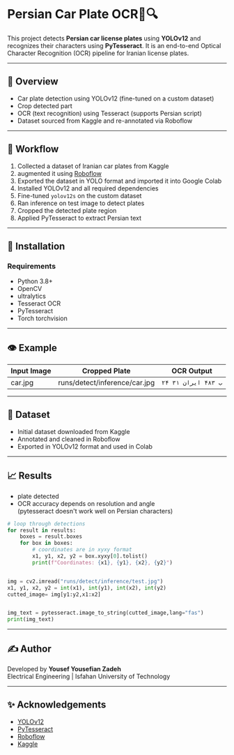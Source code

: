 # Persian Car Plate OCR🚗🔍

This project detects **Persian car license plates** using **YOLOv12** and recognizes their characters using **PyTesseract**. It is an end-to-end Optical Character Recognition (OCR) pipeline for Iranian license plates.

---

## 🔌 Overview

- Car plate detection using YOLOv12 (fine-tuned on a custom dataset)
- Crop detected part
- OCR (text recognition) using Tesseract (supports Persian script)
- Dataset sourced from Kaggle and re-annotated via Roboflow

---

## 🔄 Workflow

1. Collected a dataset of Iranian car plates from Kaggle
2. augmented it using [Roboflow](https://roboflow.com/)
3. Exported the dataset in YOLO format and imported it into Google Colab
4. Installed YOLOv12 and all required dependencies
5. Fine-tuned `yolov12s` on the custom dataset
6. Ran inference on test image to detect plates
7. Cropped the detected plate region
8. Applied PyTesseract to extract Persian text

---

## 🔧 Installation

### Requirements

- Python 3.8+
- OpenCV
- ultralytics
- Tesseract OCR
- PyTesseract
- Torch torchvision

---

## 👁️ Example

| Input Image |          Cropped Plate        |    OCR Output     |
|-------------|-------------------------------|-------------------|
| car.jpg     | runs/detect/inference/car.jpg | `۲۴ ب ۴۸۳ ایران ۳۱` |

---

## 📂 Dataset

- Initial dataset downloaded from Kaggle
- Annotated and cleaned in Roboflow
- Exported in YOLOv12 format and used in Colab

---

## 📈 Results

- plate detected
- OCR accuracy depends on resolution and angle <br>
  (pytesseract doesn't work well on Persian characters)<br>
```python
# loop through detections
for result in results:
    boxes = result.boxes
    for box in boxes:
        # coordinates are in xyxy format
        x1, y1, x2, y2 = box.xyxy[0].tolist()
        print(f"Coordinates: {x1}, {y1}, {x2}, {y2}")


img = cv2.imread("runs/detect/inference/test.jpg")
x1, y1, x2, y2 = int(x1), int(y1), int(x2), int(y2)
cutted_image= img[y1:y2,x1:x2]


img_text = pytesseract.image_to_string(cutted_image,lang="fas")
print(img_text)
```
---

## ✍️ Author

Developed by **Yousef Yousefian Zadeh**  
Electrical Engineering | Isfahan University of Technology

---

## ✨ Acknowledgements

- [YOLOv12](https://github.com/YuriSizov/YOLOv12)
- [PyTesseract](https://github.com/madmaze/pytesseract)
- [Roboflow](https://roboflow.com)
- [Kaggle](https://www.kaggle.com)
